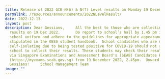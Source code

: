 ```yaml
---
title: Release of 2022 GCE N(A) & N(T) Level results on Monday 19 December 2022
permalink: /resources/announcements/2022NLevelResult/
date: 2022-12-13
layout: post
description: Dear Gessians,     All the best to those who are collecting their
  results on 19 Dec 2022.       Do report to school’s hall by 1.45 pm in full
  school uniform and adhere to the guidelines for appropriate appearance
  stipulated in the GESS student handbook.  School candidates who are unwell or
  self-isolating due to being tested positive for COVID-19 should not return to
  school to collect their results. These students may check their results online
  via Singapore Examinations and Assessment Board's (SEAB) Candidates Portal
  (https://myexams.seab.gov.sg) from 19 December 2022, 2.45pm.  Onward
  Gessians!     School Management Team
image: ""
---
```

